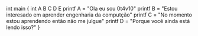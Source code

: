 int main {
int A B C D E
printf A = "Ola eu sou 0t4v10"
printf B = "Estou interesado em aprender engenharia da computção"
printf C = "No momento estou aprendendo então não me julgue"
printf D = "Porque você ainda está lendo isso?"
}
